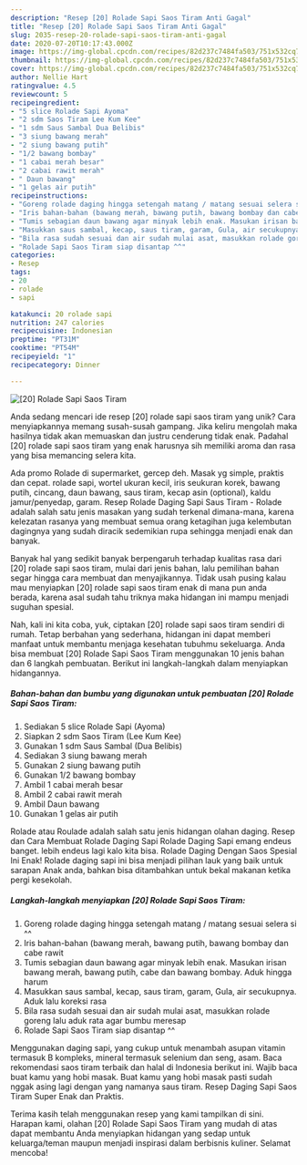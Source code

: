 ```yaml
---
description: "Resep [20] Rolade Sapi Saos Tiram Anti Gagal"
title: "Resep [20] Rolade Sapi Saos Tiram Anti Gagal"
slug: 2035-resep-20-rolade-sapi-saos-tiram-anti-gagal
date: 2020-07-20T10:17:43.000Z
image: https://img-global.cpcdn.com/recipes/82d237c7484fa503/751x532cq70/20-rolade-sapi-saos-tiram-foto-resep-utama.jpg
thumbnail: https://img-global.cpcdn.com/recipes/82d237c7484fa503/751x532cq70/20-rolade-sapi-saos-tiram-foto-resep-utama.jpg
cover: https://img-global.cpcdn.com/recipes/82d237c7484fa503/751x532cq70/20-rolade-sapi-saos-tiram-foto-resep-utama.jpg
author: Nellie Hart
ratingvalue: 4.5
reviewcount: 5
recipeingredient:
- "5 slice Rolade Sapi Ayoma"
- "2 sdm Saos Tiram Lee Kum Kee"
- "1 sdm Saus Sambal Dua Belibis"
- "3 siung bawang merah"
- "2 siung bawang putih"
- "1/2 bawang bombay"
- "1 cabai merah besar"
- "2 cabai rawit merah"
- " Daun bawang"
- "1 gelas air putih"
recipeinstructions:
- "Goreng rolade daging hingga setengah matang / matang sesuai selera si ^^"
- "Iris bahan-bahan (bawang merah, bawang putih, bawang bombay dan cabe rawit"
- "Tumis sebagian daun bawang agar minyak lebih enak. Masukan irisan bawang merah, bawang putih, cabe dan bawang bombay. Aduk hingga harum"
- "Masukkan saus sambal, kecap, saus tiram, garam, Gula, air secukupnya. Aduk lalu koreksi rasa"
- "Bila rasa sudah sesuai dan air sudah mulai asat, masukkan rolade goreng lalu aduk rata agar bumbu meresap"
- "Rolade Sapi Saos Tiram siap disantap ^^"
categories:
- Resep
tags:
- 20
- rolade
- sapi

katakunci: 20 rolade sapi 
nutrition: 247 calories
recipecuisine: Indonesian
preptime: "PT31M"
cooktime: "PT54M"
recipeyield: "1"
recipecategory: Dinner

---
```



![[20] Rolade Sapi Saos Tiram](https://img-global.cpcdn.com/recipes/82d237c7484fa503/751x532cq70/20-rolade-sapi-saos-tiram-foto-resep-utama.jpg)

Anda sedang mencari ide resep [20] rolade sapi saos tiram yang unik? Cara menyiapkannya memang susah-susah gampang. Jika keliru mengolah maka hasilnya tidak akan memuaskan dan justru cenderung tidak enak. Padahal [20] rolade sapi saos tiram yang enak harusnya sih memiliki aroma dan rasa yang bisa memancing selera kita.

Ada promo Rolade di supermarket, gercep deh. Masak yg simple, praktis dan cepat. rolade sapi, wortel ukuran kecil, iris seukuran korek, bawang putih, cincang, daun bawang, saus tiram, kecap asin (optional), kaldu jamur/penyedap, garam. Resep Rolade Daging Sapi Saus Tiram - Rolade adalah salah satu jenis masakan yang sudah terkenal dimana-mana, karena kelezatan rasanya yang membuat semua orang ketagihan juga kelembutan dagingnya yang sudah diracik sedemikian rupa sehingga menjadi enak dan banyak.

Banyak hal yang sedikit banyak berpengaruh terhadap kualitas rasa dari [20] rolade sapi saos tiram, mulai dari jenis bahan, lalu pemilihan bahan segar hingga cara membuat dan menyajikannya. Tidak usah pusing kalau mau menyiapkan [20] rolade sapi saos tiram enak di mana pun anda berada, karena asal sudah tahu triknya maka hidangan ini mampu menjadi suguhan spesial.


Nah, kali ini kita coba, yuk, ciptakan [20] rolade sapi saos tiram sendiri di rumah. Tetap berbahan yang sederhana, hidangan ini dapat memberi manfaat untuk membantu menjaga kesehatan tubuhmu sekeluarga. Anda bisa membuat [20] Rolade Sapi Saos Tiram menggunakan 10 jenis bahan dan 6 langkah pembuatan. Berikut ini langkah-langkah dalam menyiapkan hidangannya.

<!--inarticleads1-->

##### Bahan-bahan dan bumbu yang digunakan untuk pembuatan [20] Rolade Sapi Saos Tiram:

1. Sediakan 5 slice Rolade Sapi (Ayoma)
1. Siapkan 2 sdm Saos Tiram (Lee Kum Kee)
1. Gunakan 1 sdm Saus Sambal (Dua Belibis)
1. Sediakan 3 siung bawang merah
1. Gunakan 2 siung bawang putih
1. Gunakan 1/2 bawang bombay
1. Ambil 1 cabai merah besar
1. Ambil 2 cabai rawit merah
1. Ambil  Daun bawang
1. Gunakan 1 gelas air putih


Rolade atau Roulade adalah salah satu jenis hidangan olahan daging. Resep dan Cara Membuat Rolade Daging Sapi Rolade Daging Sapi emang endeus banget. lebih endeus lagi kalo kita bisa. Rolade Daging Dengan Saos Spesial Ini Enak! Rolade daging sapi ini bisa menjadi pilihan lauk yang baik untuk sarapan Anak anda, bahkan bisa ditambahkan untuk bekal makanan ketika pergi kesekolah. 

<!--inarticleads2-->

##### Langkah-langkah menyiapkan [20] Rolade Sapi Saos Tiram:

1. Goreng rolade daging hingga setengah matang / matang sesuai selera si ^^
1. Iris bahan-bahan (bawang merah, bawang putih, bawang bombay dan cabe rawit
1. Tumis sebagian daun bawang agar minyak lebih enak. Masukan irisan bawang merah, bawang putih, cabe dan bawang bombay. Aduk hingga harum
1. Masukkan saus sambal, kecap, saus tiram, garam, Gula, air secukupnya. Aduk lalu koreksi rasa
1. Bila rasa sudah sesuai dan air sudah mulai asat, masukkan rolade goreng lalu aduk rata agar bumbu meresap
1. Rolade Sapi Saos Tiram siap disantap ^^


Menggunakan daging sapi, yang cukup untuk menambah asupan vitamin termasuk B kompleks, mineral termasuk selenium dan seng, asam. Baca rekomendasi saos tiram terbaik dan halal di Indonesia berikut ini. Wajib baca buat kamu yang hobi masak. Buat kamu yang hobi masak pasti sudah nggak asing lagi dengan yang namanya saus tiram. Resep Daging Sapi Saos Tiram Super Enak dan Praktis. 

Terima kasih telah menggunakan resep yang kami tampilkan di sini. Harapan kami, olahan [20] Rolade Sapi Saos Tiram yang mudah di atas dapat membantu Anda menyiapkan hidangan yang sedap untuk keluarga/teman maupun menjadi inspirasi dalam berbisnis kuliner. Selamat mencoba!
